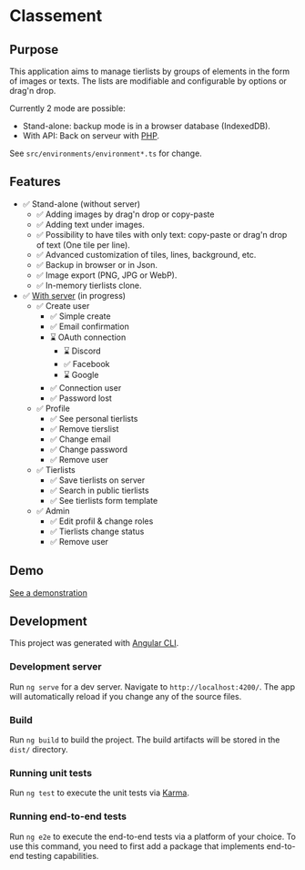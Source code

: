 # Classement

## Purpose

This application aims to manage tierlists by groups of elements in the form of images or texts.
The lists are modifiable and configurable by options or drag'n drop.

Currently 2 mode are possible:

-   Stand-alone: backup mode is in a browser database (IndexedDB).
-   With API: Back on serveur with [PHP](https://git.ikilote.net/classement/serveur).

See `src/environments/environment*.ts` for change.

## Features

-   ✅ Stand-alone (without server)
    -   ✅ Adding images by drag'n drop or copy-paste
    -   ✅ Adding text under images.
    -   ✅ Possibility to have tiles with only text: copy-paste or drag'n drop of text (One tile per line).
    -   ✅ Advanced customization of tiles, lines, background, etc.
    -   ✅ Backup in browser or in Json.
    -   ✅ Image export (PNG, JPG or WebP).
    -   ✅ In-memory tierlists clone.
-   ✅ [With server](https://git.ikilote.net/classement/serveur) (in progress)
    -   ✅ Create user
        -   ✅ Simple create
        -   ✅ Email confirmation
        -   ⌛ OAuth connection
            -   ⌛ Discord
            -   ✅ Facebook
            -   ⌛ Google
        -   ✅ Connection user
        -   ✅ Password lost
    -   ✅ Profile
        -   ✅ See personal tierlists
        -   ✅ Remove tierslist
        -   ✅ Change email
        -   ✅ Change password
        -   ✅ Remove user
    -   ✅ Tierlists
        -   ✅ Save tierlists on server
        -   ✅ Search in public tierlists
        -   ✅ See tierlists form template
    -   ✅ Admin
        -   ✅ Edit profil & change roles
        -   ✅ Tierlists change status
        -   ✅ Remove user

## Demo

[See a demonstration](https://classement.ikilote.net/)

## Development

This project was generated with [Angular CLI](https://github.com/angular/angular-cli).

### Development server

Run `ng serve` for a dev server. Navigate to `http://localhost:4200/`. The app will automatically reload if you change any of the source files.

### Build

Run `ng build` to build the project. The build artifacts will be stored in the `dist/` directory.

### Running unit tests

Run `ng test` to execute the unit tests via [Karma](https://karma-runner.github.io).

### Running end-to-end tests

Run `ng e2e` to execute the end-to-end tests via a platform of your choice. To use this command, you need to first add a package that implements end-to-end testing capabilities.
